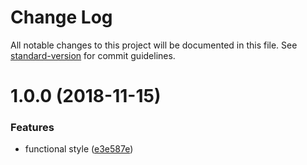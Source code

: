 # Change Log

All notable changes to this project will be documented in this file. See [standard-version](https://github.com/conventional-changelog/standard-version) for commit guidelines.

<a name="1.0.0"></a>
# 1.0.0 (2018-11-15)


### Features

* functional style ([e3e587e](https://github.com/justerest/up-ng/commit/e3e587e))
